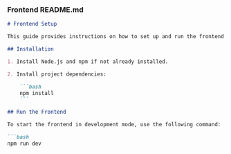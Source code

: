 ### Frontend README.md

```markdown
# Frontend Setup

This guide provides instructions on how to set up and run the frontend of the application.

## Installation

1. Install Node.js and npm if not already installed.

2. Install project dependencies:

    ```bash
    npm install
    ```

## Run the Frontend

To start the frontend in development mode, use the following command:

```bash
npm run dev
